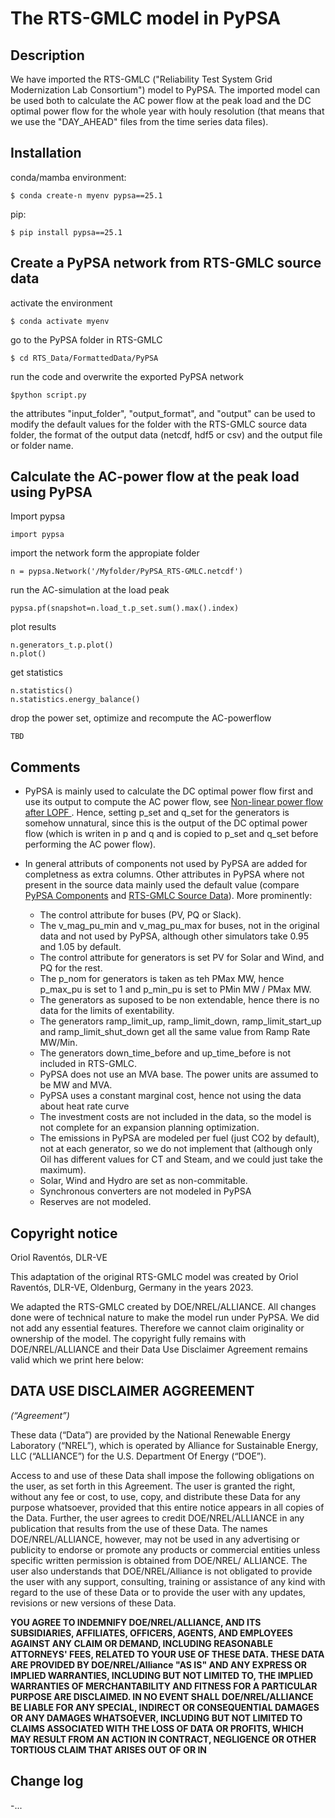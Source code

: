 # The RTS-GMLC model in PyPSA

## Description

We have imported the RTS-GMLC ("Reliability Test System Grid Modernization Lab 
Consortium") model to PyPSA. The imported model can be used both to calculate 
the AC power flow at the peak load and the DC optimal power flow for the whole
year with houly resolution (that means that we use the "DAY_AHEAD" files from 
the time series data files).

## Installation

conda/mamba environment: 
```
$ conda create-n myenv pypsa==25.1
```
pip:
```
$ pip install pypsa==25.1
```

## Create a PyPSA network from RTS-GMLC source data

activate the environment
```
$ conda activate myenv
```
go to the PyPSA folder in RTS-GMLC
```
$ cd RTS_Data/FormattedData/PyPSA
```
run the code and overwrite the exported PyPSA network
```
$python script.py
```
the attributes "input_folder", "output_format", and "output" can be used to 
modify the default values for the folder with the RTS-GMLC source data folder,
the format of the output data (netcdf, hdf5 or csv) and the output file or 
folder name.

## Calculate the AC-power flow at the peak load using PyPSA

Import pypsa
```
import pypsa
```
import the network form the appropiate folder
```
n = pypsa.Network('/Myfolder/PyPSA_RTS-GMLC.netcdf')
```
run the AC-simulation at the load peak
```
pypsa.pf(snapshot=n.load_t.p_set.sum().max().index)
```

plot results
```
n.generators_t.p.plot()
n.plot()
```
get statistics
```
n.statistics()
n.statistics.energy_balance()
```
drop the power set, optimize and recompute the AC-powerflow
```
TBD
```

## Comments

- PyPSA is mainly used to calculate the DC optimal power flow first and use
its output to compute the AC power flow, see [Non-linear power flow after LOPF
](https://pypsa.readthedocs.io/en/latest/examples/scigrid-lopf-then-pf.html). 
Hence, setting p_set and q_set for the generators is somehow unnatural, since
this is the output of the DC optimal power flow (which is writen in p and q and 
is copied to p_set and q_set before performing the AC power flow).

- In general attributs of components not used by PyPSA are added for 
completness as extra columns. Other attributes in PyPSA where not present in
the source data mainly used the default value (compare [PyPSA Components](
https://pypsa.readthedocs.io/en/latest/components.html) and [
RTS-GMLC Source Data](
https://github.com/GridMod/RTS-GMLC/tree/master/RTS_Data/SourceData)). More 
prominently:

  - The control attribute for buses (PV, PQ or Slack).
  - The v_mag_pu_min and v_mag_pu_max for buses, not in the original data and 
  not used by PyPSA, although other simulators take 0.95 and 1.05 by default.
  - The control attribute for generators is set PV for Solar and Wind, and PQ for
  the rest.
  - The p_nom for generators is taken as teh PMax MW, hence p_max_pu is set to 1
  and p_min_pu is set to PMin MW / PMax MW.
  - The generators as suposed to be non extendable, hence there is no data
  for the limits of exentability.
  - The generators ramp_limit_up, ramp_limit_down, ramp_limit_start_up and 
  ramp_limit_shut_down get all the same value from Ramp Rate MW/Min.
  - The generators down_time_before and up_time_before is not included in 
  RTS-GMLC.
  - PyPSA does not use an MVA base. The power units are assumed to be MW and 
  MVA.
  - PyPSA uses a constant marginal cost, hence not using the data about
  heat rate curve
  - The investment costs are not included in the data, so the model is not
  complete for an expansion planning optimization.
  - The emissions in PyPSA are modeled per fuel (just CO2 by default), not at 
  each generator, so we do not implement that (although only Oil has different
  values for CT and Steam, and we could just take the maximum).
  - Solar, Wind and Hydro are set as non-commitable.
  - Synchronous converters are not modeled in PyPSA
  - Reserves are not modeled.

## Copyright notice

Oriol Raventós, DLR-VE

This adaptation of the original RTS-GMLC model was created by Oriol Raventós, 
DLR-VE, Oldenburg, Germany in the years 2023.

We adapted the RTS-GMLC created by DOE/NREL/ALLIANCE. All changes done were of 
technical nature to make the model run under PyPSA. We did not add any 
essential features. Therefore we cannot claim originality or ownership of the 
model. The copyright fully remains with DOE/NREL/ALLIANCE and their Data Use 
Disclaimer Agreement remains valid which we print here below:

## DATA USE DISCLAIMER AGGREEMENT
*(“Agreement”)*

These data (“Data”) are provided by the National Renewable Energy Laboratory
(“NREL”), which is operated by Alliance for Sustainable Energy, LLC
(“ALLIANCE”) for the U.S. Department Of Energy (“DOE”).

Access to and use of these Data shall impose the following obligations on the
user, as set forth in this Agreement. The user is granted the right, without
any fee or cost, to use, copy, and distribute these Data for any purpose
whatsoever, provided that this entire notice appears in all copies of the Data.
Further, the user agrees to credit DOE/NREL/ALLIANCE in any publication that
results from the use of these Data. The names DOE/NREL/ALLIANCE, however, may
not be used in any advertising or publicity to endorse or promote any products
or commercial entities unless specific written permission is obtained from
DOE/NREL/ ALLIANCE. The user also understands that DOE/NREL/Alliance is not
obligated to provide the user with any support, consulting, training or
assistance of any kind with regard to the use of these Data or to provide the
user with any updates, revisions or new versions of these Data.

**YOU AGREE TO INDEMNIFY DOE/NREL/ALLIANCE, AND ITS SUBSIDIARIES, AFFILIATES,
OFFICERS, AGENTS, AND EMPLOYEES AGAINST ANY CLAIM OR DEMAND, INCLUDING
REASONABLE ATTORNEYS' FEES, RELATED TO YOUR USE OF THESE DATA. THESE DATA ARE
PROVIDED BY DOE/NREL/Alliance "AS IS" AND ANY EXPRESS OR IMPLIED WARRANTIES,
INCLUDING BUT NOT LIMITED TO, THE IMPLIED WARRANTIES OF MERCHANTABILITY AND
FITNESS FOR A PARTICULAR PURPOSE ARE DISCLAIMED. IN NO EVENT SHALL
DOE/NREL/ALLIANCE BE LIABLE FOR ANY SPECIAL, INDIRECT OR CONSEQUENTIAL DAMAGES
OR ANY DAMAGES WHATSOEVER, INCLUDING BUT NOT LIMITED TO CLAIMS ASSOCIATED WITH
THE LOSS OF DATA OR PROFITS, WHICH MAY RESULT FROM AN ACTION IN CONTRACT,
NEGLIGENCE OR OTHER TORTIOUS CLAIM THAT ARISES OUT OF OR IN**


## Change log

-...